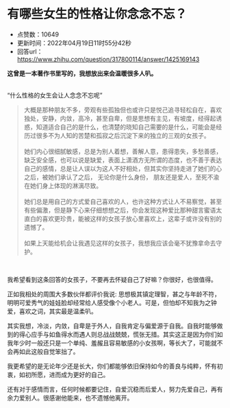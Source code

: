 # 有哪些女生的性格让你念念不忘？
- 点赞数：10649
- 更新时间：2022年04月19日11时55分42秒
- 回答url：https://www.zhihu.com/question/317800114/answer/1425169143
<body>
 <p data-pid="2Amu_0Nz"><b>这曾是一本著作书里写的，我想放出来会温暖很多人叭。</b></p>
 <p data-pid="QTBANDJa"><br>
   “什么性格的女生会让人念念不忘呢”</p>
 <blockquote data-pid="jXVJvkKG">
  大概是那种朋友不多，旁观有些孤独但也或许只是悦己追寻轻松自在，喜欢独处，安静，内敛，高冷，甚至自卑，但是思想有主见，有坡度，经得起诱惑，知道适合自己的是什么，也清楚的晓知自己需要的是什么，可能会是经历过很多不为人知的苦楚和孤寂之后沉淀下来的独立的三观的女孩子。
  <br>
  <br>
  她们内心很细腻敏感，总是为别人着想，善解人意，患得患失，多愁善感，缺乏安全感，也可以说是缺爱，表面上潇酒方无所谓的态度，也不善于表达自己的感情，总是让人误以为这人不好相处，但其实你坚持走进了她们的心之后，被她们承认了之后， 无论你是什么身份， 朋友还是爱人，至死不渝在她们身上体现的淋漓尽致。
  <br>
  <br>
  她们总是用自己的方式爱自己喜欢的人，也许这种方式让人不易察觉，甚至有些偏激，但是静下心来仔细想想之后，你会发现这种爱比那种甜言蜜语太直白的喜欢更珍贵，能被这样的女孩子放心里喜欢上，这辈子或许没有别的遗憾了。
  <br>
  <br>
  如果上天能给机会让我遇见这样的女孩子，我想我应该会毫不犹豫拿命去守护。
 </blockquote>
 <p class="ztext-empty-paragraph"><br></p>
 <p data-pid="R46RtqqV">我希望看到这条回答的女孩子，不要再去怀疑自己了好嘛？你很好，也很值得。</p>
 <p data-pid="jV0n2GnF">正如我相处的周围大多数伙伴都评价我说: 思想极其镇定理智，甚之与年龄不符，明明可爱秀气的娃娃脸却经常给人感受像个小老人。可是，但怕却不知我为之钟爱，喜欢之词，其实最是温柔叭。</p>
 <p data-pid="TdY6pCk1">其实我想，冷淡，内敛，自卑是于外人，自我肯定与偏爱源于自我。自我时能够做到的得心应手与如鱼得水而遇人则总战战兢兢，慌张无措。其实这正是因为你们如我年少时一般还只是一个单纯、羞赧且容易敏感的小女孩啊，等长大了，可能就不会再如此这般自觉笨拙了。</p>
 <p data-pid="0_9vVNHS">我更希望的是无论年少还是长大，你们都能够依旧保持如今的善良与纯粹，怀有初衷，如初所愿，进而成为更好的自己。</p>
 <p data-pid="vG0RpmsV">还有对于感情而言，任何时候都要记住，自爱沉稳而后爱人，努力先爱自己，再有余力爱别人。很感谢他能来，也不遗憾他离开。</p>
</body>